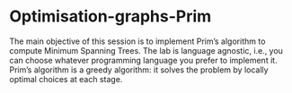 # Optimisation-graphs-Prim


The main objective of this session is to implement Prim’s algorithm to compute Minimum Spanning Trees. The lab
is language agnostic, i.e., you can choose whatever programming language you prefer to implement it.
Prim’s algorithm is a greedy algorithm: it solves the problem by locally optimal choices at each stage.

